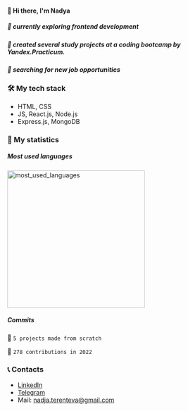 #### 👋  Hi there, I'm Nadya 

##### 🌱 currently exploring frontend development 
##### 🌱 created several study projects at a coding bootcamp by Yandex.Practicum.
##### 🔎 searching for new job opportunities 

### 🛠 My tech stack
 - HTML, CSS
 - JS, React.js, Node.js
 - Express.js, MongoDB

### 🎯 My statistics

##### Most used languages                           
<img width="312" alt="most_used_languages" src="https://user-images.githubusercontent.com/98124313/205445143-77f0fb4a-f8dc-4bf8-8db2-952f76b92aba.png">

##### Commits
📌 `5 projects made from scratch`

📌 `278 contributions in 2022`

### 📞 Contacts
- [LinkedIn](https://www.linkedin.com/in/nadezhda-terenteva-224922127/)
- [Telegram](https://t.me/nadya_terenteva)
- Mail: nadja.terenteva@gmail.com
